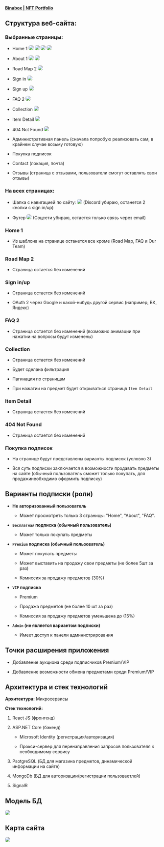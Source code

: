 #### [Binabox | NFT Portfolio](https://preview.themeforest.net/item/binabox-nft-portfolio-html-template/full_screen_preview/39941121?_ga=2.96111388.1207829749.1711130062-1867495361.1709358782 "Preview" )

## Структура веб-сайта: 

### Выбранные страницы:

- Home 1 <img src="./materials/images/3.png" style="border-radius: 5px;"> <img src="./materials/images/6.png" style="border-radius: 5px;"> <img src="./materials/images/8.png" style="border-radius: 5px;"> <img src="./materials/images/7.png" style="border-radius: 5px;"> 

- About 1 <img src="./materials/images/4.png" style="border-radius: 5px;"> <img src="./materials/images/5.png" style="border-radius: 5px;"> 

- Road Map 2 <img src="./materials/images/9.png" style="border-radius: 5px;"> 

- Sign in <img src="./materials/images/10.png" style="border-radius: 5px;">

- Sign up <img src="./materials/images/11.png" style="border-radius: 5px;">

- FAQ 2 <img src="./materials/images/12.png" style="border-radius: 5px;">

- Collection <img src="./materials/images/13.png" style="border-radius: 5px;">

- Item Detail <img src="./materials/images/14.png" style="border-radius: 5px;">

- 404 Not Found <img src="./materials/images/15.png" style="border-radius: 5px;">

- Административная панель (сначала попробую реализовать сам, в крайнем случае возьму готовую)

- Покупка подписок

- Contact (локация, почта)

- Отзывы (страница с отзывами, пользователи смогут оставлять свои отзывы)

### На всех страницах:

- Шапка с навигацией по сайту: <img src="./materials/images/1.png" style="border-radius: 5px;"> (Discord убираю, останется 2 кнопки с sign in/up)

- Футер <img src="./materials/images/2.png" style="border-radius: 5px"> (Соцсети убираю, остается только связь через email)

### Home 1 

- Из шаблона на странице останется все кроме (Road Map, FAQ и Our Team)

### Road Map 2

- Страница остается без изменений

### Sign in/up

- Страница остается без изменений

- OAuth 2 через Google и какой-нибудь другой сервис (например, ВК, Яндекс)

### FAQ 2

- Страница остается без изменений (возможно анимации при нажатии на вопросы будут изменены)

### Collection

- Страница остается без изменений

- Будет сделана фильтрация

- Пагинация по страницам

- При нажатии на предмет будет открываться страницв `Item Detail`

### Item Detail

- Страница остается без изменений

### 404 Not Found

- Страница остается без изменений

### Покупка подписок 

- На странице будут представлены варианты подписок (условно 3)

- Вся суть подписки заключается в возможности продавать предметы на сайте (обычный пользователь сможет только покупать, для продажинеобходимо оформить подписку)

## Варианты подписки (роли)

- <b>Не авторизованный пользователь</b> 

    - Может просмотреть только 3 страницы: "Home", "About", "FAQ".

- <b>`Бесплатная` подписка (обычный пользователь)</b> 

    - Может только покупать предметы

- <b>`Premium` подписка (обычный пользователь)</b> 

    - Может покупать предметы

    - Может выставить на продажу свои предметы (не более 5шт за раз)

    - Комиссия за продажу предметов (30%)

- <b>`VIP` подписка</b>

    - Premium

    - Продажа предметов (не более 10 шт за раз)

    - Комиссия за продажу предметов уменьшена до (15%)

- <b>`Admin` (не является вариантом подписки)</b>

    - Имеет доступ к панели администрирования

## Точки расширения приложения

- Добавление аукциона среди подписчиков Premium/VIP

- Добавление возможности обмена предметами среди Premium/VIP

## Архитектура и стек технологий 

<b>Архитектура:</b> Микросервисы

<b>Стек технологий:</b>

1) React JS (фронтенд)

2) ASP.NET Core (бэкенд)   

    - Microsoft Identity (регистрация/авторизация)

    - Прокси-сервер для перенаправления запросов пользователя к необходимому сервису

3) PsotgreSQL (БД для магазина предметов, динамической информации на сайте)

4) MongoDb (БД для авторизации/регистрации пользоваетлей)

5) SignalR

## Модель БД

<img src="./materials/images/16.png" style="border-radius: 5px;">

## Карта сайта

<img src="./materials/images/17.png" style="border-radius: 5px;">